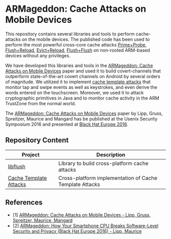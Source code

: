 # ARMageddon: Cache Attacks on Mobile Devices

This repository contains several libraries and tools to perform cache-attacks on
the mobile devices. The published code has been used to perform the most
powerful cross-core cache attacks [Prime+Probe](https://eprint.iacr.org/2005/271.pdf), [Flush+Reload](https://eprint.iacr.org/2013/448.pdf), [Evict+Reload](https://www.usenix.org/system/files/conference/usenixsecurity15/sec15-paper-gruss.pdf), [Flush+Flush](http://arxiv.org/abs/1511.04594) on non-rooted ARM-based devices without any privileges.

We have developed this libraries and tools in the [ARMageddon: Cache Attacks on Mobile Devices](https://www.usenix.org/conference/usenixsecurity16/technical-sessions/presentation/lipp) paper and used it to build covert-channels that outperform state-of-the-art covert channels on Android by several orders of magnitude. We utilized it to implement [cache template attacks](https://www.usenix.org/system/files/conference/usenixsecurity15/sec15-paper-gruss.pdf) that monitor tap and swipe events as well as keystrokes, and even derive the words entered on the touchscreen. Moreover, we used it to attack cryptographic primitives in Java and to monitor cache activity in the ARM TrustZone from the normal world.

The [ARMageddon: Cache Attacks on Mobile Devices](https://www.usenix.org/conference/usenixsecurity16/technical-sessions/presentation/lipp) paper by Lipp, Gruss, Spreitzer, Maurice and Mangard has be published at the Usenix Security Symposium 2016 and presented at [Black Hat Europe 2016](https://www.blackhat.com/eu-16/briefings/schedule/index.html#armageddon-how-your-smartphone-cpu-breaks-software-level-security-and-privacy-4887).

## Repository Content

| Project  | Description |
| -------- | ------------- |
| [libflush](libflush) | Library to build cross-platform cache attacks |
| [Cache Template Attacks](cache_template_attacks) | Cross-platform implementation of Cache Template Attacks |

## References

* [1] [ARMageddon: Cache Attacks on Mobile Devices - Lipp, Gruss, Spreitzer, Maurice, Mangard](https://www.usenix.org/conference/usenixsecurity16/technical-sessions/presentation/lipp)
* [2] [ARMageddon: How Your Smartphone CPU Breaks Software-Level Security and Privacy (Black Hat Europe 2016) - Lipp, Maurice](https://www.blackhat.com/eu-16/briefings/schedule/index.html#armageddon-how-your-smartphone-cpu-breaks-software-level-security-and-privacy-4887)
